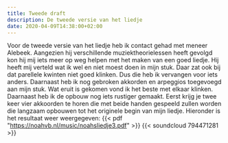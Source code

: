 ```yaml
---
title: Tweede draft 
description: De tweede versie van het liedje 
date: 2020-04-09T14:38:00+02:00
---
```

Voor de tweede versie van het liedje heb ik contact gehad met meneer Alebeek. Aangezien hij verschillende muziektheorielessen heeft gevolgd kon hij mij iets meer op weg helpen met het maken van een goed liedje. Hij heeft mij verteld wat ik wel en niet moest doen in mijn stuk. Daar zat ook bij dat parellele kwinten niet goed klinken. Dus die heb ik vervangen voor iets anders. Daarnaast heb ik nog gebroken akkorden en arpeggios toegevoegd aan mijn stuk. Wat eruit is gekomen vond ik het beste met elkaar klinken. Daarnaast heb ik de opbouw nog iets rustiger gemaakt. Eerst krijg je twee keer vier akkoorden te horen die met beide handen gespeeld zullen worden die langzaam opbouwen tot het originele begin van mijn liedje. Hieronder is het resultaat weer weergegeven:
{{< pdf "https://noahvb.nl/music/noahsliedje3.pdf" >}}
{{< soundcloud 794471281 >}}

